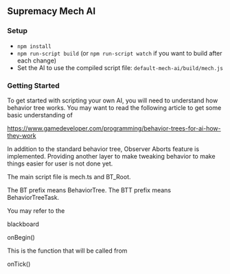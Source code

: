 ## Supremacy Mech AI

### Setup

-   `npm install`
-   `npm run-script build` (or `npm run-script watch` if you want to build after each change)
-   Set the AI to use the compiled script file: `default-mech-ai/build/mech.js`

### Getting Started

To get started with scripting your own AI, you will need to understand how behavior tree works. You may want to read the following article to get some basic
understanding of

https://www.gamedeveloper.com/programming/behavior-trees-for-ai-how-they-work

In addition to the standard behavior tree, Observer Aborts feature is implemented.
Providing another layer to make tweaking behavior to make things easier for user is not done yet.

The main script file is mech.ts and BT_Root.

The BT prefix means BehaviorTree.
The BTT prefix means BehaviorTreeTask.

You may refer to the

blackboard

onBegin()

This is the function that will be called from

onTick()
